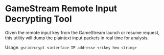 # GameStream Remote Input Decrypting Tool

Given the remote input key from the GameStream launch or resume request, this utility will dump the plaintext input packets in real time for analysis.

Usage: `gsridecrypt <interface IP address> <rikey hex string>`
